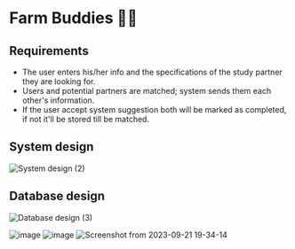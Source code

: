 # Farm Buddies 🚜🌽

## Requirements
- The user enters his/her info and the specifications of the study partner they are looking for.
- Users and potential partners are matched; system sends them each other's information.
- If the user accept system suggestion both will be marked as completed, if not it'll be stored till be matched.

## System design
![System design (2)](https://github.com/hebamuh68/Farm-Buddies/assets/69214737/0a21b10a-93d4-4ff2-9008-85e073b14e20)

## Database design
![Database design (3)](https://github.com/hebamuh68/Farm-Buddies/assets/69214737/111205de-01df-48da-96a1-5fc5abbbb633)

![image](https://github.com/hebamuh68/Farm-Buddies/assets/69214737/e3e0c500-7233-4dd2-9e1f-843756e46885)
![image](https://github.com/hebamuh68/Farm-Buddies/assets/69214737/9f32260e-e7bb-442b-8161-433d8f311fb7)
![Screenshot from 2023-09-21 19-34-14](https://github.com/hebamuh68/Farm-Buddies/assets/69214737/00451ddb-32c0-43be-9b01-4adfad7213f6)
